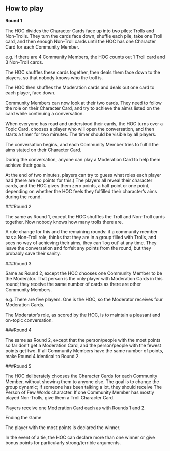 
## How to play 

**Round 1**

The HOC divides the Character Cards face up into two piles: Trolls and Non-Trolls. They turn the cards face down, shuffle each pile, take one Troll card, and then enough Non-Troll cards until the HOC has one Character Card for each Community Member.

e.g. if there are 4 Community Members, the HOC counts out 1 Troll card and 3 Non-Troll cards. 

The HOC shuffles these cards together, then deals them face down to the players, so that nobody knows who the troll is. 

The HOC then shuffles the Moderation cards and deals out one card to each player, face down. 

Community Members can now look at their two cards. They need to follow the role on their Character Card, and try to achieve the aim/s listed on the card while continuing a conversation.
 
When everyone has read and understood their cards, the HOC turns over a Topic Card, chooses a player who will open the conversation, and then starts a timer for two minutes. The timer should be visible by all players. 

The conversation begins, and each Community Member tries to fulfill the aims stated on their Character Card. 

During the conversation, anyone can play a Moderation Card to help them achieve their goals. 

At the end of two minutes, players can try to guess what roles each player had (there are no points for this.) The players all reveal their character cards, and the HOC gives them zero points, a half point or one point, depending on whether the HOC feels they fulfilled their character’s aims during the round.

###Round 2

The same as Round 1, except the HOC shuffles the Troll and Non-Troll cards together. Now nobody knows how many trolls there are. 

A rule change for this and the remaining rounds: if a community member has a Non-Troll role, thinks that they are in a group filled with Trolls, and sees no way of achieving their aims, they can ‘log out’ at any time. They leave the conversation and forfeit any points from the round, but they probably save their sanity.

###Round 3

Same as Round 2, except the HOC chooses one Community Member to be the Moderator. That person is the only player with Moderation Cards in this round; they receive the same number of cards as there are other Community Members.

e.g. There are five players. One is the HOC, so the Moderator receives four Moderation Cards.

The Moderator’s role, as scored by the HOC, is to maintain a pleasant and on-topic conversation. 

###Round 4

The same as Round 2, except that the person/people with the most points so far don’t get a Moderation Card, and the person/people with the fewest points get two. If all Community Members have the same number of points, make Round 4 identical to Round 2.

###Round 5

The HOC deliberately chooses the Character Cards for each Community Member, without showing them to anyone else. The goal is to change the group dynamic; if someone has been talking a lot, they should receive The Person of Few Words character. If one Community Member has mostly played Non-Trolls, give them a Troll Character Card. 

Players receive one Moderation Card each as with Rounds 1 and 2.

Ending the Game

The player with the most points is declared the winner. 

In the event of a tie, the HOC can declare more than one winner or give bonus points for particularly strong/terrible arguments.





